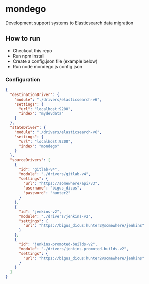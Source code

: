 # mondego
Development support systems to Elasticsearch data migration

## How to run
* Checkout this repo
* Run npm install
* Create a config.json file (example below)
* Run node mondego.js config.json

### Configuration
```json
{
  "destinationDriver": {
    "module": "./drivers/elasticsearch-v6",
    "settings": {
      "url": "localhost:9200",
      "index": "mydevdata"
    }
  },
  "stateDriver": {
    "module": "./drivers/elasticsearch-v6",
    "settings": {
      "url": "localhost:9200",
      "index": "mondego"
    }
  },
  "sourceDrivers": [
    {
      "id": "gitlab-v4",
      "module": "./drivers/gitlab-v4",
      "settings": {
        "url": "https://somewhere/api/v3",
        "username": "bigus_dicus",
        "password": "hunter2"
      }
    },
    {
      "id": "jenkins-v2",
      "module": "./drivers/jenkins-v2",
      "settings": {
        "url": "https://bigus_dicus:hunter2@somewhere/jenkins"
      }
    },
    {
      "id": "jenkins-promoted-builds-v2",
      "module": "./drivers/jenkins-promoted-builds-v2",
      "settings": {
        "url": "https://bigus_dicus:hunter2@somewhere/jenkins"
      }
    }
  ]
}
```
